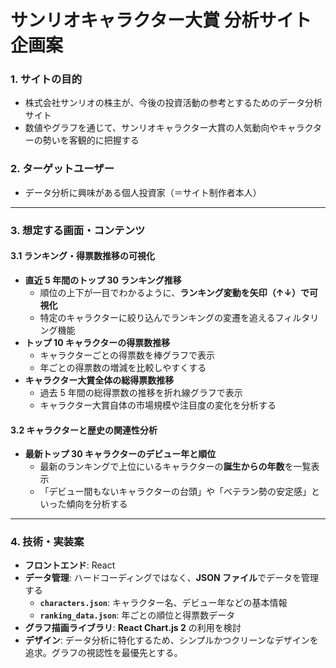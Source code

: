 # サンリオキャラクター大賞 分析サイト 企画案

### 1. サイトの目的

- 株式会社サンリオの株主が、今後の投資活動の参考とするためのデータ分析サイト
- 数値やグラフを通じて、サンリオキャラクター大賞の人気動向やキャラクターの勢いを客観的に把握する

### 2. ターゲットユーザー

- データ分析に興味がある個人投資家（＝サイト制作者本人）

---

### 3. 想定する画面・コンテンツ

#### 3.1 ランキング・得票数推移の可視化

- **直近 5 年間のトップ 30 ランキング推移**
  - 順位の上下が一目でわかるように、**ランキング変動を矢印（↑↓）で可視化**
  - 特定のキャラクターに絞り込んでランキングの変遷を追えるフィルタリング機能
- **トップ 10 キャラクターの得票数推移**
  - キャラクターごとの得票数を棒グラフで表示
  - 年ごとの得票数の増減を比較しやすくする
- **キャラクター大賞全体の総得票数推移**
  - 過去 5 年間の総得票数の推移を折れ線グラフで表示
  - キャラクター大賞自体の市場規模や注目度の変化を分析する

#### 3.2 キャラクターと歴史の関連性分析

- **最新トップ 30 キャラクターのデビュー年と順位**
  - 最新のランキングで上位にいるキャラクターの**誕生からの年数**を一覧表示
  - 「デビュー間もないキャラクターの台頭」や「ベテラン勢の安定感」といった傾向を分析する

---

### 4. 技術・実装案

- **フロントエンド**: React
- **データ管理**: ハードコーディングではなく、**JSON ファイル**でデータを管理する
  - **`characters.json`**: キャラクター名、デビュー年などの基本情報
  - **`ranking_data.json`**: 年ごとの順位と得票数データ
- **グラフ描画ライブラリ**: **React Chart.js 2** の利用を検討
- **デザイン**: データ分析に特化するため、シンプルかつクリーンなデザインを追求。グラフの視認性を最優先とする。
